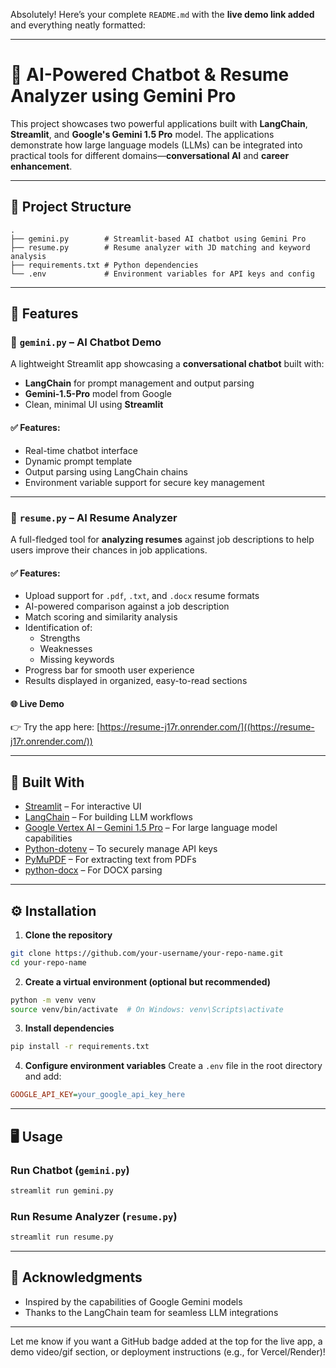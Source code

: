 Absolutely! Here’s your complete `README.md` with the **live demo link added** and everything neatly formatted:

---

# 💼 AI-Powered Chatbot & Resume Analyzer using Gemini Pro

This project showcases two powerful applications built with **LangChain**, **Streamlit**, and **Google's Gemini 1.5 Pro** model. The applications demonstrate how large language models (LLMs) can be integrated into practical tools for different domains—**conversational AI** and **career enhancement**.

---

## 📁 Project Structure

```
.
├── gemini.py        # Streamlit-based AI chatbot using Gemini Pro
├── resume.py        # Resume analyzer with JD matching and keyword analysis
├── requirements.txt # Python dependencies
└── .env             # Environment variables for API keys and config
```

---

## 🚀 Features

### 🔹 `gemini.py` – AI Chatbot Demo
A lightweight Streamlit app showcasing a **conversational chatbot** built with:
- **LangChain** for prompt management and output parsing
- **Gemini-1.5-Pro** model from Google
- Clean, minimal UI using **Streamlit**

#### ✅ Features:
- Real-time chatbot interface  
- Dynamic prompt template  
- Output parsing using LangChain chains  
- Environment variable support for secure key management  

---

### 🔹 `resume.py` – AI Resume Analyzer  
A full-fledged tool for **analyzing resumes** against job descriptions to help users improve their chances in job applications.

#### ✅ Features:
- Upload support for `.pdf`, `.txt`, and `.docx` resume formats  
- AI-powered comparison against a job description  
- Match scoring and similarity analysis  
- Identification of:  
  - Strengths  
  - Weaknesses  
  - Missing keywords  
- Progress bar for smooth user experience  
- Results displayed in organized, easy-to-read sections  

#### 🌐 **Live Demo**  
👉 Try the app here: [https://resume-j17r.onrender.com/]((https://resume-j17r.onrender.com/))

---

## 🧠 Built With

- [Streamlit](https://streamlit.io/) – For interactive UI  
- [LangChain](https://www.langchain.com/) – For building LLM workflows  
- [Google Vertex AI – Gemini 1.5 Pro](https://cloud.google.com/vertex-ai/docs/generative-ai/overview) – For large language model capabilities  
- [Python-dotenv](https://pypi.org/project/python-dotenv/) – To securely manage API keys  
- [PyMuPDF](https://pymupdf.readthedocs.io/en/latest/) – For extracting text from PDFs  
- [python-docx](https://python-docx.readthedocs.io/en/latest/) – For DOCX parsing  

---

## ⚙️ Installation

1. **Clone the repository**
```bash
git clone https://github.com/your-username/your-repo-name.git
cd your-repo-name
```

2. **Create a virtual environment (optional but recommended)**
```bash
python -m venv venv
source venv/bin/activate  # On Windows: venv\Scripts\activate
```

3. **Install dependencies**
```bash
pip install -r requirements.txt
```

4. **Configure environment variables**
Create a `.env` file in the root directory and add:
```ini
GOOGLE_API_KEY=your_google_api_key_here
```

---

## 🖥️ Usage

### Run Chatbot (`gemini.py`)
```bash
streamlit run gemini.py
```

### Run Resume Analyzer (`resume.py`)
```bash
streamlit run resume.py
```

---

## 🙌 Acknowledgments

- Inspired by the capabilities of Google Gemini models  
- Thanks to the LangChain team for seamless LLM integrations  

---

Let me know if you want a GitHub badge added at the top for the live app, a demo video/gif section, or deployment instructions (e.g., for Vercel/Render)!
